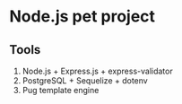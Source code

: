 # Node.js pet project

## Tools
1. Node.js + Express.js + express-validator
2. PostgreSQL + Sequelize + dotenv
3. Pug template engine
